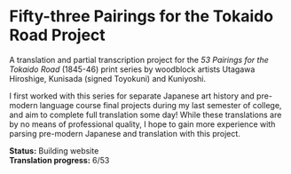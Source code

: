 # Fifty-three Pairings for the Tokaido Road Project
A translation and partial transcription project for the *53 Pairings for the Tokaido Road* (1845-46) print series by woodblock artists Utagawa Hiroshige, Kunisada (signed Toyokuni) and Kuniyoshi.

I first worked with this series for separate Japanese art history and pre-modern language course final projects during my last semester of college, and aim to complete full translation some day! While these translations are by no means of professional quality, I hope to gain more experience with parsing pre-modern Japanese and translation with this project.

**Status:** Building website\
**Translation progress:** 6/53
